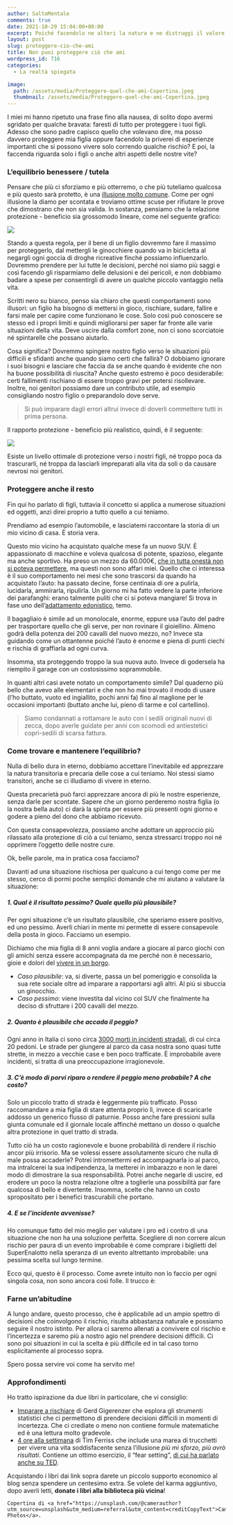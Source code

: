 ```yaml
---
author: SaltoMentale
comments: true
date: 2021-10-29 15:04:00+00:00
excerpt: Poiché facendolo ne alteri la natura e ne distruggi il valore.
layout: post
slug: proteggere-cio-che-ami
title: Non puoi proteggere ciò che ami
wordpress_id: 716
categories:
  - La realtà spiegata

image:
  path: /assets/media/Proteggere-quel-che-ami-Copertina.jpeg
  thumbnail: /assets/media/Proteggere-quel-che-ami-Copertina.jpeg
---
```


I miei mi hanno ripetuto una frase fino alla nausea, di solito dopo avermi sgridato per qualche bravata: faresti di tutto per proteggere i tuoi figli. Adesso che sono padre capisco quello che volevano dire, ma posso davvero proteggere mia figlia oppure facendolo la priverei di esperienze importanti che si possono vivere solo correndo qualche rischio? E poi, la faccenda riguarda solo i figli o anche altri aspetti delle nostre vite?

### L’equilibrio benessere / tutela

Pensare che più ci sforziamo e più otterremo, o che più tuteliamo qualcosa e più questo sarà protetto, è una [illusione molto comune](/la-mappa-non-e-il-territorio/). Come per ogni illusione la diamo per scontata e troviamo ottime scuse per rifiutare le prove che dimostrano che non sia valida. In sostanza, pensiamo che la relazione protezione - beneficio sia grossomodo lineare, come nel seguente grafico:

![](/assets/media/Non-puoi-proteggere-quello-che-ami-grafico-1.jpg)

Stando a questa regola, per il bene di un figlio dovremmo fare il massimo per proteggerlo, dal mettergli le ginocchiere quando va in bicicletta al negargli ogni goccia di droghe ricreative finché possiamo influenzarlo. Dovremmo prendere per lui tutte le decisioni, perché noi siamo più saggi e così facendo gli risparmiamo delle delusioni e dei pericoli, e non dobbiamo badare a spese per consentirgli di avere un qualche piccolo vantaggio nella vita.

Scritti nero su bianco, penso sia chiaro che questi comportamenti sono illusori: un figlio ha bisogno di mettersi in gioco, rischiare, sudare, fallire e farsi male per capire come funzionano le cose. Solo così può conoscere se stesso ed i propri limiti e quindi migliorarsi per saper far fronte alle varie situazioni della vita. Deve uscire dalla comfort zone, non ci sono scorciatoie né spintarelle che possano aiutarlo.

Cosa significa? Dovremmo spingere nostro figlio verso le situazioni più difficili e sfidanti anche quando siamo certi che fallirà? O dobbiamo ignorare i suoi bisogni e lasciare che faccia da se anche quando è evidente che non ha buone possibilità di riuscita? Anche questo estremo è poco desiderabile: certi fallimenti rischiano di essere troppo gravi per potersi risollevare. Inoltre, noi genitori possiamo dare un contributo utile, ad esempio consigliando nostro figlio o preparandolo dove serve.

> Si può imparare dagli errori altrui invece di doverli commettere tutti in prima persona.


Il rapporto protezione - beneficio più realistico, quindi, è il seguente:

![](/assets/media/Non-puoi-proteggere-quello-che-ami-grafico-2.jpg)

Esiste un livello ottimale di protezione verso i nostri figli, né troppo poca da trascurarli, né troppa da lasciarli impreparati alla vita da soli o da causare nevrosi noi genitori.

### Proteggere anche il resto

Fin qui ho parlato di figli, tuttavia il concetto si applica a numerose situazioni ed oggetti, anzi direi proprio a tutto quello a cui teniamo.

Prendiamo ad esempio l’automobile, e lasciatemi raccontare la storia di un mio vicino di casa. È storia vera.

Questo mio vicino ha acquistato qualche mese fa un nuovo SUV. È appassionato di macchine e voleva qualcosa di potente, spazioso, elegante ma anche sportivo. Ha preso un mezzo da 60.000€, [che in tutta onestà non si poteva permettere](/stai-regalandoti-carbone/), ma questi non sono affari miei. Quello che ci interessa è il suo comportamento nei mesi che sono trascorsi da quando ha acquistato l’auto: ha passato decine, forse centinaia di ore a pulirla, lucidarla, ammirarla, ripulirla. Un giorno mi ha fatto vedere la parte inferiore dei parafanghi: erano talmente puliti che ci si poteva mangiare! Si trova in fase uno dell’[adattamento edonistico](/adattamento-edonistico/), temo.

Il bagagliaio è simile ad un monolocale, enorme, eppure usa l’auto del padre per trasportare quello che gli serve, per non rovinare il gioiellino. Almeno godrà della potenza dei 200 cavalli del nuovo mezzo, no? Invece sta guidando come un ottantenne poiché l’auto è enorme e piena di punti ciechi e rischia di graffiarla ad ogni curva.

Insomma, sta proteggendo troppo la sua nuova auto. Invece di godersela ha riempito il garage con un costosissimo soprammobile.

In quanti altri casi avete notato un comportamento simile? Dal quaderno più bello che avevo alle elementari e che non ho mai trovato il modo di usare (l’ho buttato, vuoto ed ingiallito, pochi anni fa) fino al maglione per le occasioni importanti (buttato anche lui, pieno di tarme e col cartellino).

> Siamo condannati a rottamare le auto con i sedili originali nuovi di zecca, dopo averle guidate per anni con scomodi ed antiestetici copri-sedili di scarsa fattura.


### Come trovare e mantenere l’equilibrio?

Nulla di bello dura in eterno, dobbiamo accettare l’inevitabile ed apprezzare la natura transitoria e precaria delle cose a cui teniamo. Noi stessi siamo transitori, anche se ci illudiamo di vivere in eterno.

Questa precarietà può farci apprezzare ancora di più le nostre esperienze, senza darle per scontate. Sapere che un giorno perderemo nostra figlia (o la nostra bella auto) ci darà la spinta per essere più presenti ogni giorno e godere a pieno del dono che abbiamo ricevuto.

Con questa consapevolezza, possiamo anche adottare un approccio più rilassato alla protezione di ciò a cui teniamo, senza stressarci troppo noi né opprimere l’oggetto delle nostre cure.

Ok, belle parole, ma in pratica cosa facciamo?

Davanti ad una situazione rischiosa per qualcuno a cui tengo come per me stesso, cerco di pormi poche semplici domande che mi aiutano a valutare la situazione:

##### 1. Qual è il risultato pessimo? Quale quello più plausibile?

Per ogni situazione c’è un risultato plausibile, che speriamo essere positivo, ed uno pessimo. Averli chiari in mente mi permette di essere consapevole della posta in gioco. Facciamo un esempio.

Dichiamo che mia figlia di 8 anni voglia andare a giocare al parco giochi con gli amichi senza essere accompagnata da me perché non è necessario, gioie e dolori del [vivere in un borgo](/vivere-in-un-borgo/).

- _Caso plausibile_: va, si diverte, passa un bel pomeriggio e consolida la sua rete sociale oltre ad imparare a rapportarsi agli altri. Al più si sbuccia un ginocchio.
- _Caso pessimo_: viene investita dal vicino col SUV che finalmente ha deciso di sfruttare i 200 cavalli del mezzo.

##### 2. Quanto è plausibile che accada il peggio?

Ogni anno in Italia ci sono circa [3000 morti in incidenti stradali](https://www.istat.it/it/files//2020/07/infografica16luglio2020.pdf), di cui circa 20 pedoni. Le strade per giungere al parco da casa nostra sono quasi tutte strette, in mezzo a vecchie case e ben poco trafficate. È improbabile avere incidenti, si tratta di una preoccupazione irragionevole.

##### 3. C’è modo di porvi riparo o rendere il peggio meno probabile? A che costo?

Solo un piccolo tratto di strada è leggermente più trafficato. Posso raccomandare a mia figlia di stare attenta proprio lì, invece di scaricarle addosso un generico flusso di paturnie. Posso anche fare pressioni sulla giunta comunale ed il giornale locale affinché mettano un dosso o qualche altra protezione in quel tratto di strada.

Tutto ciò ha un costo ragionevole e buone probabilità di rendere il rischio ancor più irrisorio. Ma se volessi essere assolutamente sicuro che nulla di male possa accaderle? Potrei intromettermi ed accompagnarla io al parco, ma intralcerei la sua indipendenza, la metterei in imbarazzo e non le darei modo di dimostrare la sua responsabilità. Potrei anche negarle di uscire, ed erodere un poco la nostra relazione oltre a toglierle una possibilità par fare qualcosa di bello e divertente. Insomma, scelte che hanno un costo spropositato per i benefici trascurabili che portano.

##### 4. E se l’incidente avvenisse?

Ho comunque fatto del mio meglio per valutare i pro ed i contro di una situazione che non ha una soluzione perfetta. Scegliere di non correre alcun rischio per paura di un evento improbabile è come comprare i biglietti del SuperEnalotto nella speranza di un evento altrettanto improbabile: una pessima scelta sul lungo termine.

Ecco qui, questo è il processo. Come avrete intuito non lo faccio per ogni singola cosa, non sono ancora così folle. Il trucco è:

### Farne un’abitudine

A lungo andare, questo processo, che è applicabile ad un ampio spettro di decisioni che coinvolgono il rischio, risulta abbastanza naturale e possiamo seguire il nostro istinto. Per allora ci saremo allenati a convivere col rischio e l’incertezza e saremo più a nostro agio nel prendere decisioni difficili. Ci sono poi situazioni in cui la scelta è più difficile ed in tal caso torno esplicitamente al processo sopra.

Spero possa servire voi come ha servito me!

### Approfondimenti

Ho tratto ispirazione da due libri in particolare, che vi consiglio:

- [Imparare a rischiare](https://amzn.to/3pEDaRV) di Gerd Gigerenzer che esplora gli strumenti statistici che ci permettono di prendere decisioni difficili in momenti di incertezza. Che ci crediate o meno non contiene formule matematiche ed è una lettura molto gradevole.
- [4 ore alla settimana](https://amzn.to/3Bj70Oa) di Tim Ferriss che include una marea di trucchetti per vivere una vita soddisfacente senza l’illusione _più mi sforzo, più avrò risultati_. Contiene un ottimo esercizio, il “fear setting”, [di cui ha parlato anche su TED](https://www.ted.com/talks/tim_ferriss_why_you_should_define_your_fears_instead_of_your_goals).

Acquistando i libri dai link sopra darete un piccolo supporto economico al blog senza spendere un centesimo extra. Se volete del karma aggiuntivo, dopo averli letti, **donate i libri alla biblioteca più vicina**!

    Copertina di <a href="https://unsplash.com/@camerauthor?utm_source=unsplash&utm_medium=referral&utm_content=creditCopyText">Camerauthor Photos</a>.
